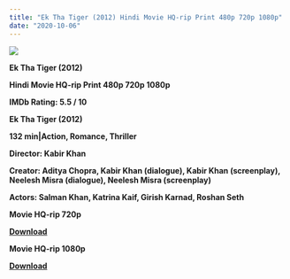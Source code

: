 ```yaml
---
title: "Ek Tha Tiger (2012) Hindi Movie HQ-rip Print 480p 720p 1080p"
date: "2020-10-06"
---
```


[**![](https://1.bp.blogspot.com/-pXEvp7evX44/XstxeEn0RcI/AAAAAAAACMU/TUcMA2atuIgtVyj5kLaUsO32ntsBMEbsACLcBGAsYHQ/s1600/ekthatigr.jpg)**](https://1.bp.blogspot.com/-pXEvp7evX44/XstxeEn0RcI/AAAAAAAACMU/TUcMA2atuIgtVyj5kLaUsO32ntsBMEbsACLcBGAsYHQ/s1600/ekthatigr.jpg)

 **Ek Tha Tiger (2012)**

**Hindi Movie HQ-rip Print 480p 720p 1080p**

**IMDb Rating: 5.5 / 10** 

**Ek Tha Tiger (2012)**

**132 min|Action, Romance, Thriller** 

**Director: Kabir Khan**

**Creator: Aditya Chopra, Kabir Khan (dialogue), Kabir Khan (screenplay), Neelesh Misra (dialogue), Neelesh Misra (screenplay)**

**Actors: Salman Khan, Katrina Kaif, Girish Karnad, Roshan Seth**

 **Movie HQ-rip 720p** 

**[Download](https://royalfitness.xyz/archives/1827)** 

 **Movie HQ-rip 1080p** 

**[Download](https://royalfitness.xyz/archives/1829)**
